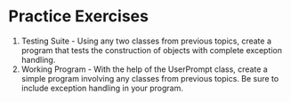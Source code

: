 ---
---
# Practice Exercises

1. Testing Suite - Using any two classes from previous topics, create a program that tests the construction of objects with complete exception handling.
2. Working Program - With the help of the UserPrompt class, create a simple program involving any classes from previous topics. Be sure to include exception handling in your program.
